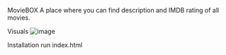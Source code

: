 MovieBOX
A place where you can find description and IMDB rating of all movies.  

Visuals
![image](https://user-images.githubusercontent.com/72187440/130803838-b9fa48e2-d8e1-4931-8bee-628b2865d174.png)

Installation
run index.html 
